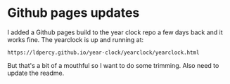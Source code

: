 Github pages updates
====================

I added a Github pages build to the year clock repo a few days back and it works fine.
The yearclock is up and running at:

	https://ldpercy.github.io/year-clock/yearclock/yearclock.html

But that's a bit of a mouthful so I want to do some trimming.
Also need to update the readme.

